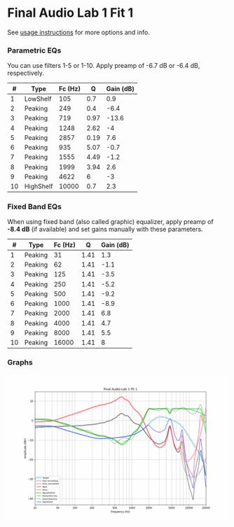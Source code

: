 # Final Audio Lab 1 Fit 1
See [usage instructions](https://github.com/jaakkopasanen/AutoEq#usage) for more options and info.

### Parametric EQs
You can use filters 1-5 or 1-10. Apply preamp of -6.7 dB or -6.4 dB, respectively.

|   # | Type      |   Fc (Hz) |    Q |   Gain (dB) |
|-----|-----------|-----------|------|-------------|
|   1 | LowShelf  |       105 | 0.7  |         0.9 |
|   2 | Peaking   |       249 | 0.4  |        -6.4 |
|   3 | Peaking   |       719 | 0.97 |       -13.6 |
|   4 | Peaking   |      1248 | 2.62 |        -4   |
|   5 | Peaking   |      2857 | 0.19 |         7.6 |
|   6 | Peaking   |       935 | 5.07 |        -0.7 |
|   7 | Peaking   |      1555 | 4.49 |        -1.2 |
|   8 | Peaking   |      1999 | 3.94 |         2.6 |
|   9 | Peaking   |      4622 | 6    |        -3   |
|  10 | HighShelf |     10000 | 0.7  |         2.3 |

### Fixed Band EQs
When using fixed band (also called graphic) equalizer, apply preamp of **-8.4 dB** (if available) and set gains manually with these parameters.

|   # | Type    |   Fc (Hz) |    Q |   Gain (dB) |
|-----|---------|-----------|------|-------------|
|   1 | Peaking |        31 | 1.41 |         1.3 |
|   2 | Peaking |        62 | 1.41 |        -1.1 |
|   3 | Peaking |       125 | 1.41 |        -3.5 |
|   4 | Peaking |       250 | 1.41 |        -5.2 |
|   5 | Peaking |       500 | 1.41 |        -9.2 |
|   6 | Peaking |      1000 | 1.41 |        -8.9 |
|   7 | Peaking |      2000 | 1.41 |         6.8 |
|   8 | Peaking |      4000 | 1.41 |         4.7 |
|   9 | Peaking |      8000 | 1.41 |         5.5 |
|  10 | Peaking |     16000 | 1.41 |         8   |

### Graphs
![](./Final%20Audio%20Lab%201%20Fit%201.png)
